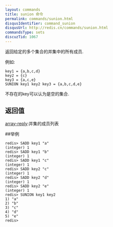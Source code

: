 ```yaml
---
layout: commands
title: sunion 命令
permalink: commands/sunion.html
disqusIdentifier: command_sunion
disqusUrl: http://redis.cn/commands/sunion.html
commandsType: sets
discuzTid: 1067
---
```


返回给定的多个集合的并集中的所有成员.

例如:

	key1 = {a,b,c,d}
	key2 = {c}
	key3 = {a,c,e}
	SUNION key1 key2 key3 = {a,b,c,d,e}

不存在的key可以认为是空的集合.

## 返回值

[array-reply](/topics/protocol#array-reply):并集的成员列表

##举例

	redis> SADD key1 "a"
	(integer) 1
	redis> SADD key1 "b"
	(integer) 1
	redis> SADD key1 "c"
	(integer) 1
	redis> SADD key2 "c"
	(integer) 1
	redis> SADD key2 "d"
	(integer) 1
	redis> SADD key2 "e"
	(integer) 1
	redis> SUNION key1 key2
	1) "a"
	2) "b"
	3) "c"
	4) "d"
	5) "e"
	redis> 